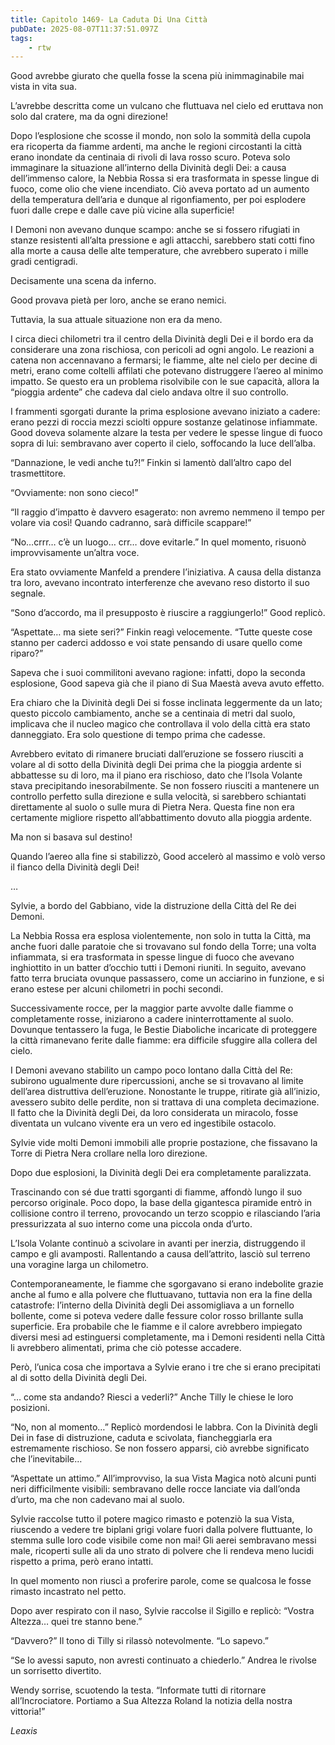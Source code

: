 ```yaml
---
title: Capitolo 1469- La Caduta Di Una Città
pubDate: 2025-08-07T11:37:51.097Z
tags:
    - rtw
---
```



Good avrebbe giurato che quella fosse la scena più inimmaginabile mai vista in vita sua.


L’avrebbe descritta come un vulcano che fluttuava nel cielo ed eruttava non solo dal cratere, ma da ogni direzione!


Dopo l’esplosione che scosse il mondo, non solo la sommità della cupola era ricoperta da fiamme ardenti, ma anche le regioni circostanti la città erano inondate da centinaia di rivoli di lava rosso scuro. Poteva solo immaginare la situazione all’interno della Divinità degli Dei: a causa dell’immenso calore, la Nebbia Rossa si era trasformata in spesse lingue di fuoco, come olio che viene incendiato. Ciò aveva portato ad un aumento della temperatura dell’aria e dunque al rigonfiamento, per poi esplodere fuori dalle crepe e dalle cave più vicine alla superficie!


I Demoni non avevano dunque scampo: anche se si fossero rifugiati in stanze resistenti all’alta pressione e agli attacchi, sarebbero stati cotti fino alla morte a causa delle alte temperature, che avrebbero superato i mille gradi centigradi.


Decisamente una scena da inferno.


Good provava pietà per loro, anche se erano nemici.


Tuttavia, la sua attuale situazione non era da meno.


I circa dieci chilometri tra il centro della Divinità degli Dei e il bordo era da considerare una zona rischiosa, con pericoli ad ogni angolo. Le reazioni a catena non accennavano a fermarsi; le fiamme, alte nel cielo per decine di metri, erano come coltelli affilati che potevano distruggere l’aereo al minimo impatto. Se questo era un problema risolvibile con le sue capacità, allora la “pioggia ardente” che cadeva dal cielo andava oltre il suo controllo.


I frammenti sgorgati durante la prima esplosione avevano iniziato a cadere: erano pezzi di roccia mezzi sciolti oppure sostanze gelatinose infiammate. Good doveva solamente alzare la testa per vedere le spesse lingue di fuoco sopra di lui: sembravano aver coperto il cielo, soffocando la luce dell’alba.


“Dannazione, le vedi anche tu?!” Finkin si lamentò dall’altro capo del trasmettitore.


“Ovviamente: non sono cieco!”


“Il raggio d’impatto è davvero esagerato: non avremo nemmeno il tempo per volare via così! Quando cadranno, sarà difficile scappare!”


“No…crrr… c’è un luogo… crr… dove evitarle.” In quel momento, risuonò improvvisamente un’altra voce.


Era stato ovviamente Manfeld a prendere l’iniziativa. A causa della distanza tra loro, avevano incontrato interferenze che avevano reso distorto il suo segnale.


“Sono d’accordo, ma il presupposto è riuscire a raggiungerlo!” Good replicò.


“Aspettate… ma siete seri?” Finkin reagì velocemente. “Tutte queste cose stanno per caderci addosso e voi state pensando di usare quello come riparo?”


Sapeva che i suoi commilitoni avevano ragione: infatti, dopo la seconda esplosione, Good sapeva già che il piano di Sua Maestà aveva avuto effetto.


Era chiaro che la Divinità degli Dei si fosse inclinata leggermente da un lato; questo piccolo cambiamento, anche se a centinaia di metri dal suolo, implicava che il nucleo magico che controllava il volo della città era stato danneggiato. Era solo questione di tempo prima che cadesse.


Avrebbero evitato di rimanere bruciati dall’eruzione se fossero riusciti a volare al di sotto della Divinità degli Dei prima che la pioggia ardente si abbattesse su di loro, ma il piano era rischioso, dato che l’Isola Volante stava precipitando inesorabilmente. Se non fossero riusciti a mantenere un controllo perfetto sulla direzione e sulla velocità, si sarebbero schiantati direttamente al suolo o sulle mura di Pietra Nera. Questa fine non era certamente migliore rispetto all’abbattimento dovuto alla pioggia ardente.


Ma non si basava sul destino!


Quando l’aereo alla fine si stabilizzò, Good accelerò al massimo e volò verso il fianco della Divinità degli Dei!






…






Sylvie, a bordo del Gabbiano, vide la distruzione della Città del Re dei Demoni.


La Nebbia Rossa era esplosa violentemente, non solo in tutta la Città, ma anche fuori dalle paratoie che si trovavano sul fondo della Torre; una volta infiammata, si era trasformata in spesse lingue di fuoco che avevano inghiottito in un batter d’occhio tutti i Demoni riuniti. In seguito, avevano fatto terra bruciata ovunque passassero, come un acciarino in funzione, e si erano estese per alcuni chilometri in pochi secondi.


Successivamente rocce, per la maggior parte avvolte dalle fiamme o completamente rosse, iniziarono a cadere ininterrottamente al suolo. Dovunque tentassero la fuga, le Bestie Diaboliche incaricate di proteggere la città rimanevano ferite dalle fiamme: era difficile sfuggire alla collera del cielo.


I Demoni avevano stabilito un campo poco lontano dalla Città del Re: subirono ugualmente dure ripercussioni, anche se si trovavano al limite dell’area distruttiva dell’eruzione. Nonostante le truppe, ritirate già all’inizio, avessero subito delle perdite, non si trattava di una completa decimazione. Il fatto che la Divinità degli Dei, da loro considerata un miracolo, fosse diventata un vulcano vivente era un vero ed ingestibile ostacolo.


Sylvie vide molti Demoni immobili alle proprie postazione, che fissavano la Torre di Pietra Nera crollare nella loro direzione.


Dopo due esplosioni, la Divinità degli Dei era completamente paralizzata.


Trascinando con sé due tratti sgorganti di fiamme, affondò lungo il suo percorso originale. Poco dopo, la base della gigantesca piramide entrò in collisione contro il terreno, provocando un terzo scoppio e rilasciando l’aria pressurizzata al suo interno come una piccola onda d’urto.


L’Isola Volante continuò a scivolare in avanti per inerzia, distruggendo il campo e gli avamposti. Rallentando a causa dell’attrito, lasciò sul terreno una voragine larga un chilometro.


Contemporaneamente, le fiamme che sgorgavano si erano indebolite grazie anche al fumo e alla polvere che fluttuavano, tuttavia non era la fine della catastrofe: l’interno della Divinità degli Dei assomigliava a un fornello bollente, come si poteva vedere dalle fessure color rosso brillante sulla superficie. Era probabile che le fiamme e il calore avrebbero impiegato diversi mesi ad estinguersi completamente, ma i Demoni residenti nella Città li avrebbero alimentati, prima che ciò potesse accadere.


Però, l’unica cosa che importava a Sylvie erano i tre che si erano precipitati al di sotto della Divinità degli Dei.


“… come sta andando? Riesci a vederli?” Anche Tilly le chiese le loro posizioni.


“No, non al momento…” Replicò mordendosi le labbra. Con la Divinità degli Dei in fase di distruzione, caduta e scivolata, fiancheggiarla era estremamente rischioso. Se non fossero apparsi, ciò avrebbe significato che l’inevitabile…


“Aspettate un attimo.” All’improvviso, la sua Vista Magica notò alcuni punti neri difficilmente visibili: sembravano delle rocce lanciate via dall’onda d’urto, ma che non cadevano mai al suolo.


Sylvie raccolse tutto il potere magico rimasto e potenziò la sua Vista, riuscendo a vedere tre biplani grigi volare fuori dalla polvere fluttuante, lo stemma sulle loro code visibile come non mai! Gli aerei sembravano messi male, ricoperti sulle ali da uno strato di polvere che li rendeva meno lucidi rispetto a prima, però erano intatti.


In quel momento non riuscì a proferire parole, come se qualcosa le fosse rimasto incastrato nel petto.


Dopo aver respirato con il naso, Sylvie raccolse il Sigillo e replicò: “Vostra Altezza… quei tre stanno bene.”


“Davvero?” Il tono di Tilly si rilassò notevolmente. “Lo sapevo.”


“Se lo avessi saputo, non avresti continuato a chiederlo.” Andrea le rivolse un sorrisetto divertito.


Wendy sorrise, scuotendo la testa. “Informate tutti di ritornare all’Incrociatore. Portiamo a Sua Altezza Roland la notizia della nostra vittoria!”










<em>Leaxis</em>
                                


                                



